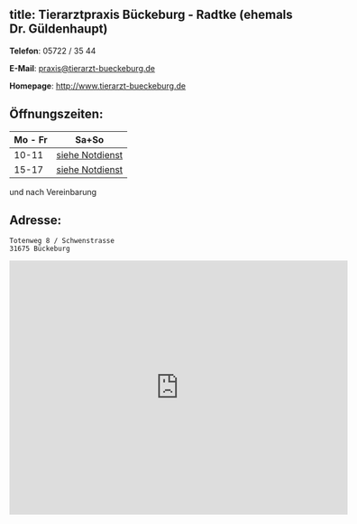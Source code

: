 title: Tierarztpraxis Bückeburg - Radtke
(ehemals Dr. Güldenhaupt)
---------------

**Telefon**:   05722 / 35 44

**E-Mail**: praxis@tierarzt-bueckeburg.de

**Homepage**: <http://www.tierarzt-bueckeburg.de>


Öffnungszeiten:
---------------

|  Mo - Fr  |           Sa+So                      |
| --------  | ------------------------------------ |
| 10-11     | [siehe Notdienst](../notdienst.html) |
| 15-17     | [siehe Notdienst](../notdienst.html) |

und nach Vereinbarung

Adresse:
---------

    Totenweg 8 / Schwenstrasse
    31675 Bückeburg

<iframe src="https://www.google.com/maps/embed?pb=!1m18!1m12!1m3!1d39073.66501472174!2d9.028559067088928!3d52.25965531153494!2m3!1f0!2f0!3f0!3m2!1i1024!2i768!4f13.1!3m3!1m2!1s0x47ba7a18a857d89d%3A0xc45355b7905d99bd!2sGerhard+G%C3%BCldenhaupt+Tierarzt!5e0!3m2!1sde!2sde!4v1455277279512" width="600" height="450" frameborder="0" style="border:0" allowfullscreen></iframe>
